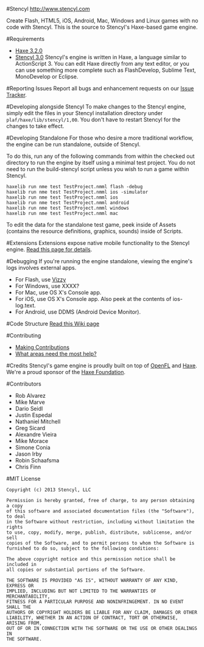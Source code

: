 #Stencyl
http://www.stencyl.com

Create Flash, HTML5, iOS, Android, Mac, Windows and Linux games with no code with Stencyl. This is the source to Stencyl's Haxe-based game engine.

#Requirements
- [Haxe 3.2.0](http://www.haxe.org/)
- [Stencyl 3.0](http://www.stencyl.com/)
Stencyl's engine is written in Haxe, a language similar to ActionScript 3. You can edit Haxe directly from any text editor, or you can use something more complete such as FlashDevelop, Sublime Text, MonoDevelop or Eclipse.

#Reporting Issues
Report all bugs and enhancement requests on our [Issue Tracker](http://community.stencyl.com/index.php?project=1).

#Developing alongside Stencyl
To make changes to the Stencyl engine, simply edit the files in your Stencyl installation directory under `plaf/haxe/lib/stencyl/1,00`. You don't have to restart Stencyl for the changes to take effect.

#Developing Standalone
For those who desire a more traditional workflow, the engine can be run standalone, outside of Stencyl.

To do this, run any of the following commands from within the checked out directory to run the engine by itself using a minimal test project. You do not need to run the build-stencyl script unless you wish to run a game within Stencyl.

```
haxelib run nme test TestProject.nmml flash -debug
haxelib run nme test TestProject.nmml ios -simulator
haxelib run nme test TestProject.nmml ios
haxelib run nme test TestProject.nmml android
haxelib run nme test TestProject.nmml windows
haxelib run nme test TestProject.nmml mac
```

To edit the data for the standalone test game, peek inside of Assets (contains the resource definitions, graphics, sounds) inside of Scripts.

#Extensions
Extensions expose native mobile functionality to the Stencyl engine. [Read this page for details](https://github.com/Stencyl/stencyl-engine/wiki/Extensions).

#Debugging
If you're running the engine standalone, viewing the engine's logs involves external apps.

- For Flash, use [Vizzy](https://code.google.com/p/flash-tracer)
- For Windows, use XXXX?
- For Mac, use OS X's Console app.
- For iOS, use OS X's Console app. Also peek at the contents of ios-log.text.
- For Android, use DDMS (Android Device Monitor).

#Code Structure
[Read this Wiki page](https://github.com/Stencyl/stencyl-engine/wiki/Code-Structure)

#Contributing
- [Making Contributions](https://github.com/Stencyl/stencyl-engine/wiki/Making-Contributions)
- [What areas need the most help?](https://github.com/Stencyl/stencyl-engine/wiki/Areas-that-need-help)

#Credits
Stencyl's game engine is proudly built on top of [OpenFL](http://www.openfl.org/) and [Haxe](http://www.haxe.org/). We're a proud sponsor of the [Haxe Foundation](http://www.haxe-foundation.org/).

#Contributors
- Rob Alvarez
- Mike Marve
- Dario Seidl
- Justin Espedal
- Nathaniel Mitchell
- Greg Sicard
- Alexandre Vieira
- Mike Morace
- Simone Conia
- Jason Irby
- Robin Schaafsma
- Chris Finn

#MIT License

```
Copyright (c) 2013 Stencyl, LLC

Permission is hereby granted, free of charge, to any person obtaining a copy
of this software and associated documentation files (the "Software"), to deal
in the Software without restriction, including without limitation the rights
to use, copy, modify, merge, publish, distribute, sublicense, and/or sell
copies of the Software, and to permit persons to whom the Software is
furnished to do so, subject to the following conditions:

The above copyright notice and this permission notice shall be included in
all copies or substantial portions of the Software.

THE SOFTWARE IS PROVIDED "AS IS", WITHOUT WARRANTY OF ANY KIND, EXPRESS OR
IMPLIED, INCLUDING BUT NOT LIMITED TO THE WARRANTIES OF MERCHANTABILITY,
FITNESS FOR A PARTICULAR PURPOSE AND NONINFRINGEMENT. IN NO EVENT SHALL THE
AUTHORS OR COPYRIGHT HOLDERS BE LIABLE FOR ANY CLAIM, DAMAGES OR OTHER
LIABILITY, WHETHER IN AN ACTION OF CONTRACT, TORT OR OTHERWISE, ARISING FROM,
OUT OF OR IN CONNECTION WITH THE SOFTWARE OR THE USE OR OTHER DEALINGS IN
THE SOFTWARE.
```
